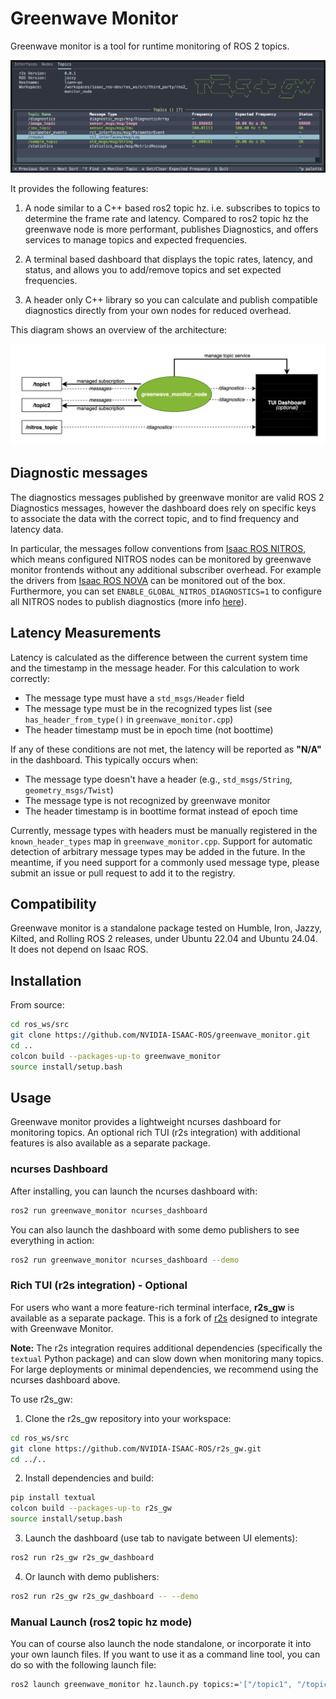 # Greenwave Monitor
Greenwave monitor is a tool for runtime monitoring of ROS 2 topics.

![Greenwave Monitor](docs/images/greenwave_r2s_dashboard.png)

It provides the following features:

1. A node similar to a C++ based ros2 topic hz. i.e. subscribes to topics to determine the frame rate and latency. Compared to ros2 topic hz the greenwave node is more performant, publishes Diagnostics, and offers services to manage topics and expected frequencies.

2. A terminal based dashboard that displays the topic rates, latency, and status, and allows you to add/remove topics and set expected frequencies.

3. A header only C++ library so you can calculate and publish compatible diagnostics directly from your own nodes for reduced overhead.

This diagram shows an overview of the architecture:

![architecture](docs/images/greenwave_diagram.png)

## Diagnostic messages

The diagnostics messages published by greenwave monitor are valid ROS 2 Diagnostics messages, however the dashboard does rely on specific keys to associate the data with the correct topic, and to find frequency and latency data.

In particular, the messages follow conventions from [Isaac ROS NITROS](https://github.com/NVIDIA-ISAAC-ROS/isaac_ros_nitros), which means configured NITROS nodes can be monitored by greenwave monitor frontends without any additional subscriber overhead. For example the drivers from [Isaac ROS NOVA](https://github.com/NVIDIA-ISAAC-ROS/isaac_ros_nova) can be monitored out of the box. Furthermore, you can set `ENABLE_GLOBAL_NITROS_DIAGNOSTICS=1` to configure all NITROS nodes to publish diagnostics (more info [here](https://nvidia-isaac-ros.github.io/repositories_and_packages/isaac_ros_nitros/isaac_ros_nitros/index.html)).

  ## Latency Measurements

  Latency is calculated as the difference between the current system time and the timestamp in the message header. For this calculation to work correctly:

  - The message type must have a `std_msgs/Header` field
  - The message type must be in the recognized types list (see `has_header_from_type()` in `greenwave_monitor.cpp`)
  - The header timestamp must be in epoch time (not boottime)

  If any of these conditions are not met, the latency will be reported as **"N/A"** in the dashboard. This typically occurs when:
  - The message type doesn't have a header (e.g., `std_msgs/String`, `geometry_msgs/Twist`)
  - The message type is not recognized by greenwave monitor
  - The header timestamp is in boottime format instead of epoch time

 Currently, message types with headers must be manually registered in the `known_header_types` map in `greenwave_monitor.cpp`. Support for automatic detection of arbitrary message types may be added in the future. In the meantime, if you need support for a commonly used message type, please submit an issue or pull request to add it to the registry.

## Compatibility

Greenwave monitor is a standalone package tested on Humble, Iron, Jazzy, Kilted, and Rolling ROS 2 releases, under Ubuntu 22.04 and Ubuntu 24.04. It does not depend on Isaac ROS.

## Installation

From source:
```bash
cd ros_ws/src
git clone https://github.com/NVIDIA-ISAAC-ROS/greenwave_monitor.git
cd ..
colcon build --packages-up-to greenwave_monitor
source install/setup.bash
```

## Usage

Greenwave monitor provides a lightweight ncurses dashboard for monitoring topics. An optional rich TUI (r2s integration) with additional features is also available as a separate package.

### ncurses Dashboard

After installing, you can launch the ncurses dashboard with:

```bash
ros2 run greenwave_monitor ncurses_dashboard
```

You can also launch the dashboard with some demo publishers to see everything in action:

```bash
ros2 run greenwave_monitor ncurses_dashboard --demo
```

### Rich TUI (r2s integration) - Optional

For users who want a more feature-rich terminal interface, **r2s_gw** is available as a separate package. This is a fork of [r2s](https://github.com/mjcarroll/r2s) designed to integrate with Greenwave Monitor.

**Note:** The r2s integration requires additional dependencies (specifically the `textual` Python package) and can slow down when monitoring many topics. For large deployments or minimal dependencies, we recommend using the ncurses dashboard above.

To use r2s_gw:

1. Clone the r2s_gw repository into your workspace:
```bash
cd ros_ws/src
git clone https://github.com/NVIDIA-ISAAC-ROS/r2s_gw.git
cd ../..
```

2. Install dependencies and build:
```bash
pip install textual
colcon build --packages-up-to r2s_gw
source install/setup.bash
```

3. Launch the dashboard (use tab to navigate between UI elements):
```bash
ros2 run r2s_gw r2s_gw_dashboard
```

4. Or launch with demo publishers:
```bash
ros2 run r2s_gw r2s_gw_dashboard -- --demo
```

### Manual Launch (ros2 topic hz mode)

You can of course also launch the node standalone, or incorporate it into your own launch files.
If you want to use it as a command line tool, you can do so with the following launch file:

```bash
ros2 launch greenwave_monitor hz.launch.py topics:='["/topic1", "/topic2"]'
```